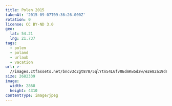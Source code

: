 ```yaml
---
title: Polen 2015
takenAt: '2015-09-07T09:36:26.000Z'
rotation: 0
license: CC BY-ND 3.0
geo:
  lat: 54.21
  lng: 21.737
tags:
  - polen
  - poland
  - urlaub
  - vacation
url: >-
  //images.ctfassets.net/bncv3c2gt878/5qlYtn54LGfv0EdmKw5d2w/e2e82a19d8b6fbedeca7b3ac576913cc/polen-2015_25656951400_o
size: 2682339
image:
  width: 2868
  height: 4310
contentType: image/jpeg
---
```


